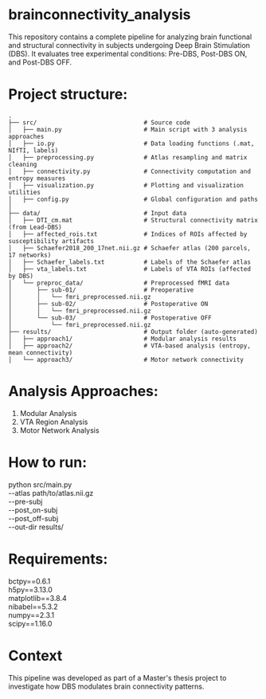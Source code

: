 # brainconnectivity_analysis
This repository contains a complete pipeline for analyzing brain functional and structural connectivity in subjects undergoing Deep Brain Stimulation (DBS). It evaluates tree experimental conditions: Pre-DBS, Post-DBS ON, and Post-DBS OFF.

# Project structure:

```
.
├── src/                              # Source code
│   ├── main.py                       # Main script with 3 analysis approaches
│   ├── io.py                         # Data loading functions (.mat, NIfTI, labels)
│   ├── preprocessing.py              # Atlas resampling and matrix cleaning
│   ├── connectivity.py               # Connectivity computation and entropy measures
│   ├── visualization.py              # Plotting and visualization utilities
│   ├── config.py                     # Global configuration and paths
│
├── data/                             # Input data
│   ├── DTI_cm.mat                    # Structural connectivity matrix (from Lead-DBS)
│   ├── affected_rois.txt             # Indices of ROIs affected by susceptibility artifacts
│   ├── Schaefer2018_200_17net.nii.gz # Schaefer atlas (200 parcels, 17 networks)
│   ├── Schaefer_labels.txt           # Labels of the Schaefer atlas
│   ├── vta_labels.txt                # Labels of VTA ROIs (affected by DBS)
│   └── preproc_data/                 # Preprocessed fMRI data
│       ├── sub-01/                   # Preoperative
│       │   └── fmri_preprocessed.nii.gz
│       ├── sub-02/                   # Postoperative ON
│       │   └── fmri_preprocessed.nii.gz
│       └── sub-03/                   # Postoperative OFF
│           └── fmri_preprocessed.nii.gz
├── results/                          # Output folder (auto-generated)
│   ├── approach1/                    # Modular analysis results
│   ├── approach2/                    # VTA-based analysis (entropy, mean connectivity)
│   └── approach3/                    # Motor network connectivity
```
# Analysis Approaches:
  1. Modular Analysis
  2. VTA Region Analysis
  3. Motor Network Analysis

# How to run:
python src/main.py \
  --atlas path/to/atlas.nii.gz \
  --pre-subj <ID pre DBS> \
  --post_on-subj <ID post DBS ON> \
  --post_off-subj <ID post DBS OFF> \
  --out-dir results/

# Requirements:
bctpy==0.6.1 \
h5py==3.13.0 \
matplotlib==3.8.4 \
nibabel==5.3.2 \
numpy==2.3.1 \
scipy==1.16.0

# Context
This pipeline was developed as part of a Master's thesis project to investigate how DBS modulates brain connectivity patterns.

